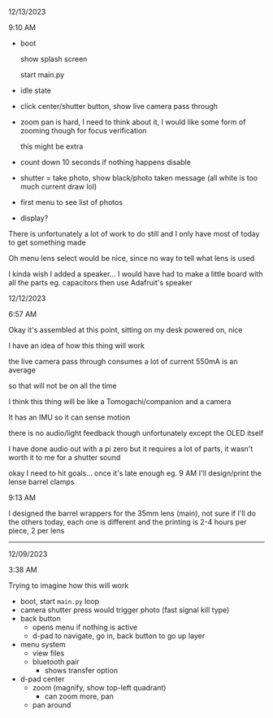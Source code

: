 12/13/2023

9:10 AM

- boot

  show splash screen

  start main.py

- idle state
- click center/shutter button, show live camera pass through
- zoom pan is hard, I need to think about it, I would like some form of zooming though for focus verification

  this might be extra
- count down 10 seconds if nothing happens disable
- shutter = take photo, show black/photo taken message (all white is too much current draw lol)
- first menu to see list of photos
- display?

There is unfortunately a lot of work to do still and I only have most of today to get something made

Oh menu lens select would be nice, since no way to tell what lens is used

I kinda wish I added a speaker... I would have had to make a little board with all the parts eg. capacitors then use Adafruit's speaker



12/12/2023

6:57 AM

Okay it's assembled at this point, sitting on my desk powered on, nice

I have an idea of how this thing will work

the live camera pass through consumes a lot of current 550mA is an average

so that will not be on all the time

I think this thing will be like a Tomogachi/companion and a camera

It has an IMU so it can sense motion

there is no audio/light feedback though unfortunately except the OLED itself

I have done audio out with a pi zero but it requires a lot of parts, it wasn't worth it to me for a shutter sound

okay I need to hit goals... once it's late enough eg. 9 AM I'll design/print the lense barrel clamps

9:13 AM

I designed the barrel wrappers for the 35mm lens (main), not sure if I'll do the others today, each one is different and the printing is 2-4 hours per piece, 2 per lens

---

12/09/2023

3:38 AM

Trying to imagine how this will work

- boot, start `main.py` loop
- camera shutter press would trigger photo (fast signal kill type)
- back button
  - opens menu if nothing is active
  - d-pad to navigate, go in, back button to go up layer
- menu system
  - view files
  - bluetooth pair
    - shows transfer option
- d-pad center
  - zoom (magnify, show top-left quadrant)
    - can zoom more, pan
  - pan around
